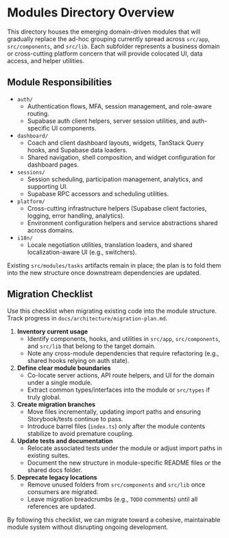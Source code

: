 # Modules Directory Overview

This directory houses the emerging domain-driven modules that will gradually replace the ad-hoc grouping currently spread across `src/app`, `src/components`, and `src/lib`. Each subfolder represents a business domain or cross-cutting platform concern that will provide colocated UI, data access, and helper utilities.

## Module Responsibilities

- `auth/`
  - Authentication flows, MFA, session management, and role-aware routing.
  - Supabase auth client helpers, server session utilities, and auth-specific UI components.
- `dashboard/`
  - Coach and client dashboard layouts, widgets, TanStack Query hooks, and Supabase data loaders.
  - Shared navigation, shell composition, and widget configuration for dashboard pages.
- `sessions/`
  - Session scheduling, participation management, analytics, and supporting UI.
  - Supabase RPC accessors and scheduling utilities.
- `platform/`
  - Cross-cutting infrastructure helpers (Supabase client factories, logging, error handling, analytics).
  - Environment configuration helpers and service abstractions shared across domains.
- `i18n/`
  - Locale negotiation utilities, translation loaders, and shared localization-aware UI (e.g., switchers).

Existing `src/modules/tasks` artifacts remain in place; the plan is to fold them into the new structure once downstream dependencies are updated.

## Migration Checklist

Use this checklist when migrating existing code into the module structure. Track progress in `docs/architecture/migration-plan.md`.

1. **Inventory current usage**
   - Identify components, hooks, and utilities in `src/app`, `src/components`, and `src/lib` that belong to the target domain.
   - Note any cross-module dependencies that require refactoring (e.g., shared hooks relying on auth state).
2. **Define clear module boundaries**
   - Co-locate server actions, API route helpers, and UI for the domain under a single module.
   - Extract common types/interfaces into the module or `src/types` if truly global.
3. **Create migration branches**
   - Move files incrementally, updating import paths and ensuring Storybook/tests continue to pass.
   - Introduce barrel files (`index.ts`) only after the module contents stabilize to avoid premature coupling.
4. **Update tests and documentation**
   - Relocate associated tests under the module or adjust import paths in existing suites.
   - Document the new structure in module-specific README files or the shared docs folder.
5. **Deprecate legacy locations**
   - Remove unused folders from `src/components` and `src/lib` once consumers are migrated.
   - Leave migration breadcrumbs (e.g., `TODO` comments) until all references are updated.

By following this checklist, we can migrate toward a cohesive, maintainable module system without disrupting ongoing development.
